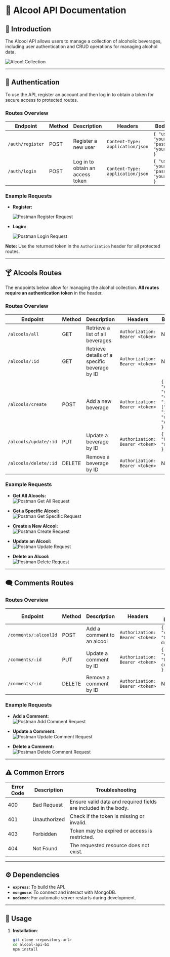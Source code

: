 # 🍷 Alcool API Documentation

## 📢 Introduction

The Alcool API allows users to manage a collection of alcoholic beverages, including user authentication and CRUD operations for managing alcohol data.

![Alcool Collection](./images/chouffe-header.jpg)

---

## 🔐 Authentication

To use the API, register an account and then log in to obtain a token for secure access to protected routes.

### Routes Overview

| **Endpoint**      | **Method** | **Description**                  | **Headers**                                | **Body Example**                                                     |
|-------------------|------------|----------------------------------|--------------------------------------------|----------------------------------------------------------------------|
| `/auth/register`  | POST       | Register a new user              | `Content-Type: application/json`           | `{ "username": "yourUsername", "password": "yourPassword" }`         |
| `/auth/login`     | POST       | Log in to obtain an access token | `Content-Type: application/json`           | `{ "username": "yourUsername", "password": "yourPassword" }`         |

### Example Requests

- **Register:**

  ![Postman Register Request](./images/register-postman.png)

- **Login:**

  ![Postman Login Request](./images/login-postman.png)

**Note:** Use the returned token in the `Authorization` header for all protected routes.

---

## 🍸 Alcools Routes

The endpoints below allow for managing the alcohol collection. **All routes require an authentication token** in the header.

### Routes Overview

| **Endpoint**          | **Method** | **Description**                              | **Headers**                          | **Body Example**                                                           |
|-----------------------|------------|----------------------------------------------|--------------------------------------|----------------------------------------------------------------------------|
| `/alcools/all`        | GET        | Retrieve a list of all beverages             | `Authorization: Bearer <token>`      | None                                                                       |
| `/alcools/:id`        | GET        | Retrieve details of a specific beverage by ID| `Authorization: Bearer <token>`      | None                                                                       |
| `/alcools/create`     | POST       | Add a new beverage                           | `Authorization: Bearer <token>`      | `{ "name": "AlcoolName", "degree": "45", "ingredients": ["ing1", "ing2"], "description": "A fine drink" }` |
| `/alcools/update/:id` | PUT        | Update a beverage by ID                      | `Authorization: Bearer <token>`      | `{ "name": "UpdatedName", "degree": "50" }`                               |
| `/alcools/delete/:id` | DELETE     | Remove a beverage by ID                      | `Authorization: Bearer <token>`      | None                                                                       |

### Example Requests

- **Get All Alcools:**  
  ![Postman Get All Request](./images/get-all-postman.png)

- **Get a Specific Alcool:**  
  ![Postman Get Specific Request](./images/get-specific-postman.png)

- **Create a New Alcool:**  
  ![Postman Create Request](./images/create-postman.png)

- **Update an Alcool:**  
  ![Postman Update Request](./images/update-postman.png)

- **Delete an Alcool:**  
  ![Postman Delete Request](./images/delete-postman.png)

---

## 🗨️ Comments Routes

### Routes Overview

| **Endpoint**         | **Method** | **Description**               | **Headers**                          | **Body Example**                          |
|----------------------|------------|-------------------------------|--------------------------------------|-------------------------------------------|
| `/comments/:alcoolId`| POST       | Add a comment to an alcool    | `Authorization: Bearer <token>`      | `{ "content": "Great drink!" }`           |
| `/comments/:id`      | PUT        | Update a comment by ID        | `Authorization: Bearer <token>`      | `{ "content": "Updated content." }`       |
| `/comments/:id`      | DELETE     | Remove a comment by ID        | `Authorization: Bearer <token>`      | None                                      |

### Example Requests

- **Add a Comment:**  
  ![Postman Add Comment Request](./images/add-comment-postman.png)

- **Update a Comment:**  
  ![Postman Update Comment Request](./images/update-comment-postman.png)

- **Delete a Comment:**  
  ![Postman Delete Comment Request](./images/delete-comment-postman.png)

---

## ⚠️ Common Errors

| **Error Code** | **Description**           | **Troubleshooting**                                            |
|----------------|---------------------------|----------------------------------------------------------------|
| 400            | Bad Request               | Ensure valid data and required fields are included in the body. |
| 401            | Unauthorized              | Check if the token is missing or invalid.                       |
| 403            | Forbidden                 | Token may be expired or access is restricted.                   |
| 404            | Not Found                 | The requested resource does not exist.                          |

---

## ⚙️ Dependencies

- **`express`**: To build the API.
- **`mongoose`**: To connect and interact with MongoDB.
- **`nodemon`**: For automatic server restarts during development.

---

## 🎉 Usage

1. **Installation**:
   ```bash
   git clone <repository-url>
   cd alcool-api-b1
   npm install

